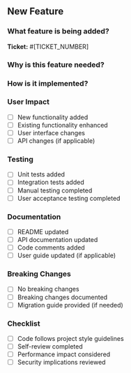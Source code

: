 ## New Feature

### What feature is being added?

**Ticket:** #[TICKET_NUMBER]

### Why is this feature needed?

### How is it implemented?

### User Impact

- [ ] New functionality added
- [ ] Existing functionality enhanced
- [ ] User interface changes
- [ ] API changes (if applicable)

### Testing

- [ ] Unit tests added
- [ ] Integration tests added
- [ ] Manual testing completed
- [ ] User acceptance testing completed

### Documentation

- [ ] README updated
- [ ] API documentation updated
- [ ] Code comments added
- [ ] User guide updated (if applicable)

### Breaking Changes

- [ ] No breaking changes
- [ ] Breaking changes documented
- [ ] Migration guide provided (if needed)

### Checklist

- [ ] Code follows project style guidelines
- [ ] Self-review completed
- [ ] Performance impact considered
- [ ] Security implications reviewed
